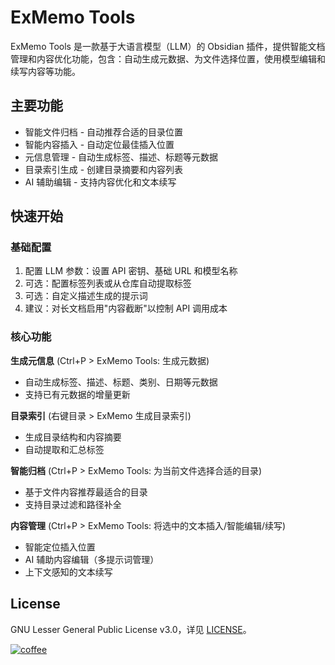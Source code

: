 # ExMemo Tools

ExMemo Tools 是一款基于大语言模型（LLM）的 Obsidian 插件，提供智能文档管理和内容优化功能，包含：自动生成元数据、为文件选择位置，使用模型编辑和续写内容等功能。

## 主要功能

* 智能文件归档 - 自动推荐合适的目录位置
* 智能内容插入 - 自动定位最佳插入位置
* 元信息管理 - 自动生成标签、描述、标题等元数据
* 目录索引生成 - 创建目录摘要和内容列表
* AI 辅助编辑 - 支持内容优化和文本续写

## 快速开始

### 基础配置

1. 配置 LLM 参数：设置 API 密钥、基础 URL 和模型名称
2. 可选：配置标签列表或从仓库自动提取标签
3. 可选：自定义描述生成的提示词
4. 建议：对长文档启用"内容截断"以控制 API 调用成本

### 核心功能

**生成元信息** (Ctrl+P > ExMemo Tools: 生成元数据)
- 自动生成标签、描述、标题、类别、日期等元数据
- 支持已有元数据的增量更新

**目录索引** (右键目录 > ExMemo 生成目录索引)
- 生成目录结构和内容摘要
- 自动提取和汇总标签

**智能归档** (Ctrl+P > ExMemo Tools: 为当前文件选择合适的目录)
- 基于文件内容推荐最适合的目录
- 支持目录过滤和路径补全

**内容管理** (Ctrl+P > ExMemo Tools: 将选中的文本插入/智能编辑/续写)
- 智能定位插入位置
- AI 辅助内容编辑（多提示词管理）
- 上下文感知的文本续写

## License

GNU Lesser General Public License v3.0，详见 [LICENSE](./LICENSE)。

[![coffee](https://img.buymeacoffee.com/button-api/?text=Buy%20me%20a%20coffee&emoji=%E2%98%95&slug=windingblack&button_colour=FFDD00&font_colour=000000&font_family=Comic&outline_colour=000000&coffee_colour=ffffff)](https://buymeacoffee.com/xieyan0811y)